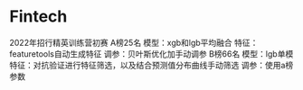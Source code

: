# Fintech
2022年招行精英训练营初赛
A榜25名 
模型：xgb和lgb平均融合 
特征：featuretools自动生成特征 
调参：贝叶斯优化加手动调参 
B榜66名 
模型：lgb单模 
特征：对抗验证进行特征筛选，以及结合预测值分布曲线手动筛选 
调参：使用a榜参数 
